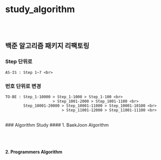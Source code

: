 # study_algorithm
<br/><br/>

## 백준 알고리즘 패키지 리팩토링 <br>
  ### Step 단위로 <br>
    AS-IS : Step 1~7 <br>
  ### 번호 단위로 변경 <br>
    TO-BE : Step_1-10000 > Step_1-1000 > Step_1-100 <br>
                         > Step_1001-2000 > Step_1001-1100 <br>
            Step_10001-20000 > Step_10001-11000 > Step_10001-10100 <br>
                             > Step_11001-12000 > Step_11001-11100 <br>

<br>
### Algorithm Study
#### 1. BaekJoon Algorithm


<br/><br/>
#### 2. Programmers Algorithm






<br/><br/><br/><br/>
